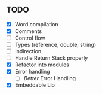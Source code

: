 ## TODO
- [x] Word compilation
- [x] Comments
- [ ] Control flow
- [ ] Types (reference, double, string)
- [ ] Indirection
- [ ] Handle Return Stack properly
- [x] Refactor into modules
- [x] Error handling
	- [ ] *Better* Error Handling
- [x] Embeddable Lib
